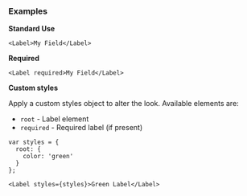 ### Examples

**Standard Use**

```
<Label>My Field</Label>
```

**Required**

```
<Label required>My Field</Label>
```

**Custom styles**

Apply a custom styles object to alter the look. Available elements are:

- `root` - Label element
- `required` - Required label (if present)

```
var styles = {
  root: {
    color: 'green'
  }
};

<Label styles={styles}>Green Label</Label>
```
